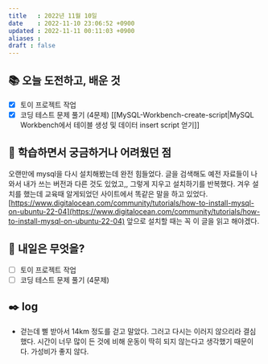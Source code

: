```yaml
---
title   : 2022년 11월 10일 
date    : 2022-11-10 23:06:52 +0900
updated : 2022-11-11 00:11:03 +0900
aliases : 
draft : false
---
```


## 📚 오늘 도전하고, 배운 것
- [x] 토이 프로젝트 작업
- [x] 코딩 테스트 문제 풀기 (4문제)
[[MySQL-Workbench-create-script|MySQL Workbench에서 테이블 생성 및 데이터 insert script 얻기]]

## 🤔 학습하면서 궁금하거나 어려웠던 점
오랜만에 mysql을 다시 설치해봤는데 완전 힘들었다. 글을 검색해도 예전 자료들이 나와서 내가 쓰는 버전과 다른 것도 있었고,, 그렇게 지우고 설치하기를 반복했다. 겨우 설치를 했는데 교육때 알게되었던 사이트에서 똑같은 말을 하고 있었다.
[https://www.digitalocean.com/community/tutorials/how-to-install-mysql-on-ubuntu-22-04](https://www.digitalocean.com/community/tutorials/how-to-install-mysql-on-ubuntu-22-04) 
앞으로 설치할 때는 꼭 이 글을 읽고 해야겠다. 

## 🌅 내일은 무엇을?
- [ ] 토이 프로젝트 작업
- [ ] 코딩 테스트 문제 풀기 (4문제)

## ✒️ log
- 걷는데 삘 받아서 14km 정도를 걷고 말았다. 그러고 다시는 이러지 않으리라 결심했다. 시간이 너무 많이 든 것에 비해 운동이 딱히 되지 않는다고 생각했기 때문이다. 가성비가 좋지 않다.
